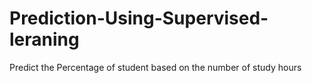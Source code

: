 # Prediction-Using-Supervised-leraning
Predict the Percentage of student based on the number of study hours
